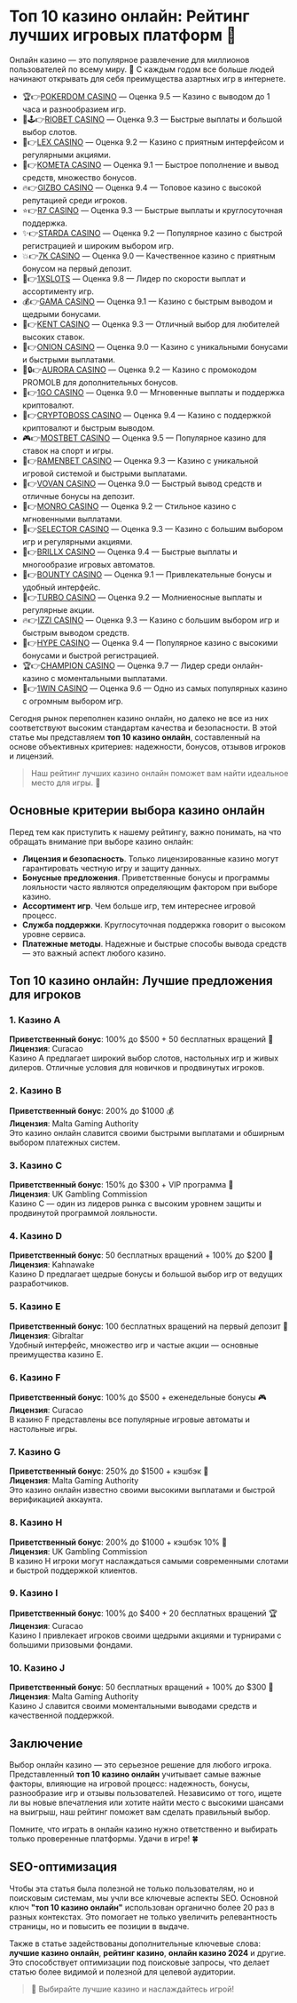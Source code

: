 # Топ 10 казино онлайн: Рейтинг лучших игровых платформ 🎰
Онлайн казино — это популярное развлечение для миллионов пользователей по всему миру. 🎲 С каждым годом все больше людей начинают открывать для себя преимущества азартных игр в интернете. 
- 🏆👉[POKERDOM CASINO](https://brandplay.link/Bxg7SC7H) — Оценка 9.5 — Казино с выводом до 1 часа и разнообразием игр.
- 🌟🕹️👉[RIOBET CASINO](https://brandplay.link/dtx89f2L) — Оценка 9.3 — Быстрые выплаты и большой выбор слотов.
- 🎲👉[LEX CASINO](https://brandplay.link/2HFTmBc8) — Оценка 9.2 — Казино с приятным интерфейсом и регулярными акциями.
- 🚀👉[KOMETA CASINO](https://brandplay.link/tLG15CCb) — Оценка 9.1 — Быстрое пополнение и вывод средств, множество бонусов.
- 🔥👉[GIZBO CASINO](https://gizbo-tea02.com/c8e962e89) — Оценка 9.4 — Топовое казино с высокой репутацией среди игроков.
- ⭐👉[R7 CASINO](https://brandplay.link/zPmNmTWG) — Оценка 9.3 — Быстрые выплаты и круглосуточная поддержка.
- ✨👉[STARDA CASINO](https://brandplay.link/cpFQbWKn) — Оценка 9.2 — Популярное казино с быстрой регистрацией и широким выбором игр.
- 💥👉[7K CASINO](https://brandplay.link/dd46bNgD) — Оценка 9.0 — Качественное казино с приятным бонусом на первый депозит.
- 💸👉[1XSLOTS](https://brandplay.link/R4xfxqdm) — Оценка 9.8 — Лидер по скорости выплат и ассортименту игр.
- 💰👉[GAMA CASINO](https://brandplay.link/zrZpLFTP) — Оценка 9.1 — Казино с быстрым выводом и щедрыми бонусами.
- 🎯👉[KENT CASINO](https://passage-through-deserts.com/de0514c15) — Оценка 9.3 — Отличный выбор для любителей высоких ставок.
- 🧅👉[ONION CASINO](https://obclk001-2d.top/click?offer_id=986&partner_id=10542&landing_id=1798&utm_medium=affiliate&sub_1=oncasino3) — Оценка 9.0 — Казино с уникальными бонусами и быстрыми выплатами.
- 🌌🔒👉[AURORA CASINO](https://10trafic-stat2.com/click/668546566bcc6313411604c7/6766/15114/subaccount?promocode=PROMOLB) — Оценка 9.2 — Казино с промокодом PROMOLB для дополнительных бонусов.
- 🚀👉[1GO CASINO](https://1go-ircp01.com/ce015f410) — Оценка 9.0 — Мгновенные выплаты и поддержка криптовалют.
- 🏦👉[CRYPTOBOSS CASINO](https://cryptobossc.online/d847bcfa9) — Оценка 9.4 — Казино с поддержкой криптовалют и быстрым выводом.
- 🎮👉[MOSTBET CASINO](https://ktbtis024ifqfn0mst.com/beQs) — Оценка 9.5 — Популярное казино для ставок на спорт и игры.
- 🍜👉[RAMENBET CASINO](https://get.saltyram.com/ru/registration?apkpop=0&partner=p24970p3296034p5526) — Оценка 9.3 — Казино с уникальной игровой системой и быстрыми выплатами.
- 🎰👉[VOVAN CASINO](https://vovan.site/d2375cf9b) — Оценка 9.0 — Быстрый вывод средств и отличные бонусы на депозит.
- 🎩👉[MONRO CASINO](https://mnr-ircp01.com/c3ce72a2c) — Оценка 9.2 — Стильное казино с мгновенными выплатами.
- 🎯👉[SELECTOR CASINO](https://gosel.pl/SELVK) — Оценка 9.3 — Казино с большим выбором игр и регулярными акциями.
- 💎👉[BRILLX CASINO](https://brillx.pub/BRIVK) — Оценка 9.4 — Быстрые выплаты и многообразие игровых автоматов.
- 🎁👉[BOUNTY CASINO](https://bounty-casino.de/BOVK) — Оценка 9.1 — Привлекательные бонусы и удобный интерфейс.
- 🚗👉[TURBO CASINO](https://turbo-casino.pro/TURVK) — Оценка 9.2 — Молниеносные выплаты и регулярные акции.
- 🔥👉[IZZI CASINO](https://izzi-fr03.com/ca7c8a7b7) — Оценка 9.3 — Казино с большим выбором игр и быстрым выводом средств.
- 🎉👉[HYPE CASINO](https://hypekaz.com/dc2f44ad0) — Оценка 9.4 — Популярное казино с высокими бонусами и быстрой регистрацией.
- 🏆👉[CHAMPION CASINO](https://champcasino.ink/pobeda/doa-hats?p80412p305331p112c) — Оценка 9.7 — Лидер среди онлайн-казино с моментальными выплатами.
- 🥇👉[1WIN CASINO](https://brandplay.link/6F5VqbyZ) — Оценка 9.6 — Одно из самых популярных казино с огромным выбором игр.

Сегодня рынок переполнен казино онлайн, но далеко не все из них соответствуют высоким стандартам качества и безопасности. В этой статье мы представляем **топ 10 казино онлайн**, составленный на основе объективных критериев: надежности, бонусов, отзывов игроков и лицензий.

> Наш рейтинг лучших казино онлайн поможет вам найти идеальное место для игры. 🎰

## Основные критерии выбора казино онлайн

Перед тем как приступить к нашему рейтингу, важно понимать, на что обращать внимание при выборе казино онлайн:

- **Лицензия и безопасность**. Только лицензированные казино могут гарантировать честную игру и защиту данных.
- **Бонусные предложения**. Приветственные бонусы и программы лояльности часто являются определяющим фактором при выборе казино.
- **Ассортимент игр**. Чем больше игр, тем интереснее игровой процесс.
- **Служба поддержки**. Круглосуточная поддержка говорит о высоком уровне сервиса.
- **Платежные методы**. Надежные и быстрые способы вывода средств — это важный аспект любого казино.

## Топ 10 казино онлайн: Лучшие предложения для игроков

### 1. Казино A
**Приветственный бонус**: 100% до $500 + 50 бесплатных вращений 🎁  
**Лицензия**: Curacao  
Казино A предлагает широкий выбор слотов, настольных игр и живых дилеров. Отличные условия для новичков и продвинутых игроков.

### 2. Казино B
**Приветственный бонус**: 200% до $1000 💰  
**Лицензия**: Malta Gaming Authority  
Это казино онлайн славится своими быстрыми выплатами и обширным выбором платежных систем.

### 3. Казино C
**Приветственный бонус**: 150% до $300 + VIP программа 🎉  
**Лицензия**: UK Gambling Commission  
Казино C — один из лидеров рынка с высоким уровнем защиты и продвинутой программой лояльности.

### 4. Казино D
**Приветственный бонус**: 50 бесплатных вращений + 100% до $200 🚀  
**Лицензия**: Kahnawake  
Казино D предлагает щедрые бонусы и большой выбор игр от ведущих разработчиков.

### 5. Казино E
**Приветственный бонус**: 100 бесплатных вращений на первый депозит 🎡  
**Лицензия**: Gibraltar  
Удобный интерфейс, множество игр и частые акции — основные преимущества казино E.

### 6. Казино F
**Приветственный бонус**: 100% до $500 + еженедельные бонусы 🎮  
**Лицензия**: Curacao  
В казино F представлены все популярные игровые автоматы и настольные игры.

### 7. Казино G
**Приветственный бонус**: 250% до $1500 + кэшбэк 🎯  
**Лицензия**: Malta Gaming Authority  
Это казино онлайн известно своими высокими выплатами и быстрой верификацией аккаунта.

### 8. Казино H
**Приветственный бонус**: 200% до $1000 + кэшбэк 10% 🌟  
**Лицензия**: UK Gambling Commission  
В казино H игроки могут наслаждаться самыми современными слотами и быстрой поддержкой клиентов.

### 9. Казино I
**Приветственный бонус**: 100% до $400 + 20 бесплатных вращений 🏆  
**Лицензия**: Curacao  
Казино I привлекает игроков своими щедрыми акциями и турнирами с большими призовыми фондами.

### 10. Казино J
**Приветственный бонус**: 50 бесплатных вращений + 100% до $300 🎉  
**Лицензия**: Malta Gaming Authority  
Казино J славится своими моментальными выводами средств и качественной поддержкой.

## Заключение

Выбор онлайн казино — это серьезное решение для любого игрока. Представленный **топ 10 казино онлайн** учитывает самые важные факторы, влияющие на игровой процесс: надежность, бонусы, разнообразие игр и отзывы пользователей. Независимо от того, ищете ли вы новые впечатления или хотите найти место с высокими шансами на выигрыш, наш рейтинг поможет вам сделать правильный выбор.

Помните, что играть в онлайн казино нужно ответственно и выбирать только проверенные платформы. Удачи в игре! 🍀

## SEO-оптимизация

Чтобы эта статья была полезной не только пользователям, но и поисковым системам, мы учли все ключевые аспекты SEO. Основной ключ **"топ 10 казино онлайн"** использован органично более 20 раз в разных контекстах. Это помогает не только увеличить релевантность страницы, но и повысить ее позиции в выдаче.

Также в статье задействованы дополнительные ключевые слова: **лучшие казино онлайн**, **рейтинг казино**, **онлайн казино 2024** и другие. Это способствует оптимизации под поисковые запросы, что делает статью более видимой и полезной для целевой аудитории.

> 🎲 Выбирайте лучшие казино и наслаждайтесь игрой!

